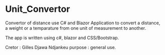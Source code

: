 # Unit_Convertor
Convertor of distance use C# and Blazor
Application to convert a distance, a weight or a temparature from one unit of measurement to another.

The app is written using c#, blazor and CSS/Bootstrap.

Cretor : Gilles Djawa Ndjankeu
purpose : general use.
